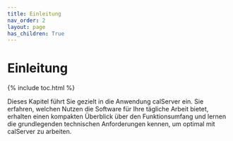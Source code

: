 ```yaml
---
title: Einleitung
nav_order: 2
layout: page
has_children: True
---
```


# Einleitung
{% include toc.html %}

Dieses Kapitel führt Sie gezielt in die Anwendung calServer ein. Sie erfahren, welchen Nutzen die Software für Ihre tägliche Arbeit bietet, erhalten einen kompakten Überblick über den Funktionsumfang und lernen die grundlegenden technischen Anforderungen kennen, um optimal mit calServer zu arbeiten.
